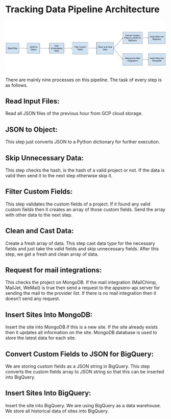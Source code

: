 # Tracking Data Pipeline Architecture

![Tracking Pipeline](../images/big-data/tracking-data-pipeline.jpg)

There are mainly nine processes on this pipeline. The task of every step is as follows. 

## Read Input Files:
Read all JSON files of the previous hour from GCP cloud storage.

## JSON to Object:
This step just converts JSON to a Python dictionary for further execution.

## Skip Unnecessary Data:
This step checks the hash, is the hash of a valid project or not. If the data is valid then send it to the next step otherwise skip it.

## Filter Custom Fields:
This step validates the custom fields of a project. If it found any valid custom fields then it creates an array of those custom fields. Send the array with other data to the next step.

## Clean and Cast Data:
Create a fresh array of data. This step cast data type for the necessary fields and just take the valid fields and skip unnecessary fields. After this step, we get a fresh and clean array of data.

## Request for mail integrations:
This checks the project on MongoDB. If the mail integration (MailChimp, MailJet, WeMail) is true then send a request to the appsero-api server for sending the mail to the provider list. If there is no mail integration then it doesn’t send any request. 

## Insert Sites Into MongoDB:
Insert the site into MongoDB if this is a new site. If the site already exists then it updates all information on the site. MongoDB database is used to store the latest data for each site. 

## Convert Custom Fields to JSON for BigQuery:
We are storing custom fields as a JSON string in BigQuery. This step converts the custom fields array to JSON string so that this can be inserted into BigQuery. 

## Insert Sites Into BigQuery:
Insert the site into BigQuery. We are using BigQuery as a data warehouse. We store all historical data of sites into BigQuery. 
